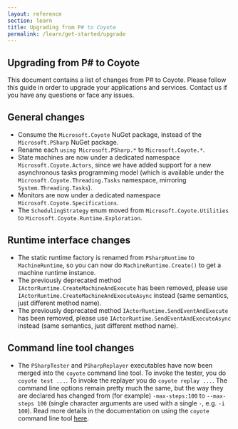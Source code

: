 ```yaml
---
layout: reference
section: learn
title: Upgrading from P# to Coyote
permalink: /learn/get-started/upgrade
---
```


## Upgrading from P# to Coyote
This document contains a list of changes from P# to Coyote. Please follow this guide in order to upgrade your applications and services. Contact us if you have any questions or face any issues.

## General changes
- Consume the `Microsoft.Coyote` NuGet package, instead of the `Microsoft.PSharp` NuGet package.
- Rename each `using Microsoft.PSharp.*` to `Microsoft.Coyote.*`.
- State machines are now under a dedicated namespace `Microsoft.Coyote.Actors`, since we have added support for a new asynchronous tasks programming model (which is available under the `Microsoft.Coyote.Threading.Tasks` namespace, mirroring `System.Threading.Tasks`).
- Monitors are now under a dedicated namespace `Microsoft.Coyote.Specifications`.
- The `SchedulingStrategy` enum moved from `Microsoft.Coyote.Utilities` to `Microsoft.Coyote.Runtime.Exploration`.

## Runtime interface changes
- The static runtime factory is renamed from `PSharpRuntime` to `MachineRuntime`, so you can now do `MachineRuntime.Create()` to get a machine runtime instance.
- The previously deprecated method `IActorRuntime.CreateMachineAndExecute` has been removed, please use `IActorRuntime.CreateMachineAndExecuteAsync` instead (same semantics, just different method name).
- The previously deprecated method `IActorRuntime.SendEventAndExecute` has been removed, please use `IActorRuntime.SendEventAndExecuteAsync` instead (same semantics, just different method name).

## Command line tool changes
- The `PSharpTester` and `PSharpReplayer` executables have now been merged into the `coyote` command line tool. To invoke the tester, you do `coyote test ...`. To invoke the replayer you do `coyote replay ...`. The command line options remain pretty much the same, but the way they are declared has changed from (for example) `-max-steps:100` to `--max-steps 100` (single character arguments are used with a single `-`, e.g. `-i 100`). Read more details in the documentation on using the `coyote` command line tool [here](using-coyote.md).
